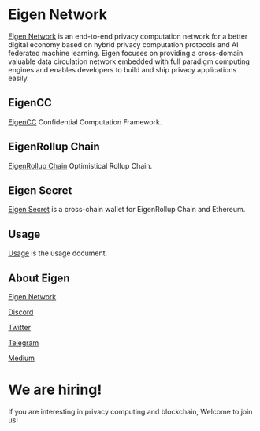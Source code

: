 # Eigen Network

[Eigen Network](https://www.ieigen.com/) is an end-to-end privacy computation network for a better digital economy based on hybrid privacy computation protocols and AI federated machine learning. Eigen focuses on providing a cross-domain valuable data circulation network embedded with full paradigm computing engines and enables developers to build and ship privacy applications easily.

## EigenCC

[EigenCC](https://github.com/ieigen/ieigen/tree/main/cc) Confidential Computation Framework.

## EigenRollup Chain

[EigenRollup Chain](https://github.com/ieigen/ieigen/tree/main/l2) Optimistical Rollup Chain.

## Eigen Secret

[Eigen Secret](https://github.com/ieigen/secret) is a cross-chain wallet for EigenRollup Chain and Ethereum.

## Usage

[Usage](https://github.com/ieigen/ieigen.github.io/blob/main/docs/usage.md) is the usage document.

## About Eigen

[Eigen Network](https://www.ieigen.com/)

[Discord](https://discord.gg/CkzGRuKwWU)

[Twitter](https://twitter.com/Eigen_Network)

[Telegram](https://t.me/Eigen_Network)

[Medium](https://medium.com/@iEigen)

# We are hiring!

If you are interesting in privacy computing and blockchain, Welcome to join us!